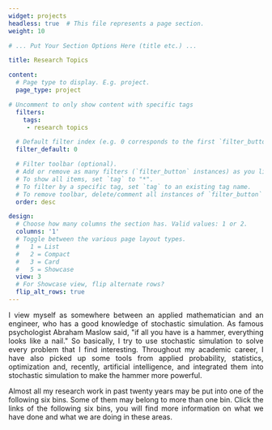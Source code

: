 ```yaml
---
widget: projects
headless: true  # This file represents a page section.
weight: 10

# ... Put Your Section Options Here (title etc.) ...

title: Research Topics

content:
  # Page type to display. E.g. project.
  page_type: project

# Uncomment to only show content with specific tags
  filters:
    tags:
     - research topics

  # Default filter index (e.g. 0 corresponds to the first `filter_button` instance below)
  filter_default: 0

  # Filter toolbar (optional).
  # Add or remove as many filters (`filter_button` instances) as you like.
  # To show all items, set `tag` to "*".
  # To filter by a specific tag, set `tag` to an existing tag name.
  # To remove toolbar, delete/comment all instances of `filter_button` below.
  order: desc

design:
  # Choose how many columns the section has. Valid values: 1 or 2.
  columns: '1'
  # Toggle between the various page layout types.
  #   1 = List
  #   2 = Compact  
  #   3 = Card
  #   5 = Showcase
  view: 3
  # For Showcase view, flip alternate rows?
  flip_alt_rows: true
---
```


<DIV align="justify">

I view myself as somewhere between an applied mathematician and an engineer, who has a good knowledge of stochastic simulation. As famous psychologist Abraham Maslow said, "if all you have is a hammer, everything looks like a nail." So basically, I try to use stochastic simulation to solve every problem that I find interesting. Throughout my academic career, I have also picked up some tools from applied probability, statistics, optimization and, recently, artificial intelligence, and integrated them into stochastic simulation to make the hammer more powerful.

Almost all my research work in past twenty years may be put into one of the following six bins. Some of them may belong to more than one bin. Click the links of the following six bins, you will find more information on what we have done and what we are doing in these areas.
</DIV>
